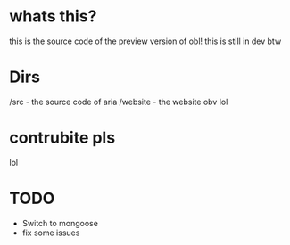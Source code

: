 # whats this?

this is the source code of the preview version of obl! this is still in dev btw

# Dirs

/src - the source code of aria
/website - the website obv lol

# contrubite pls
lol

# TODO
- Switch to mongoose
- fix some issues 

